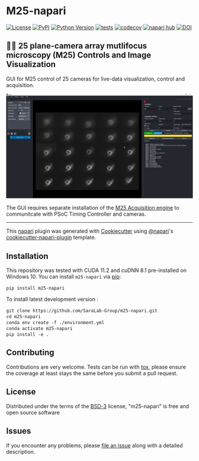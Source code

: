 # M25-napari

[![License](https://img.shields.io/pypi/l/m25-napari.svg?color=green)](https://github.com/SaraLab-Group/m25-napari/blob/main/LICENSE.md)
[![PyPI](https://img.shields.io/pypi/v/m25-napari.svg?color=green)](https://pypi.org/project/m25-napari)
[![Python Version](https://img.shields.io/pypi/pyversions/m25-napari.svg?color=green)](https://python.org)
[![tests](https://github.com/SaraLab-Group/m25-napari/workflows/tests/badge.svg)](https://github.com/SaraLab-Group/m25-napari/actions)
[![codecov](https://codecov.io/gh/SaraLab-Group/m25-napari/branch/main/graph/badge.svg)](https://codecov.io/gh/SaraLab-Group/m25-napari)
[![napari hub](https://img.shields.io/endpoint?url=https://api.napari-hub.org/shields/m25-napari)](https://napari-hub.org/plugins/m25-napari)
[![DOI](https://zenodo.org/badge/443224520.svg)](https://zenodo.org/badge/latestdoi/443224520)

## 🦠🔬 25 plane-camera array mutlifocus microscopy (M25) Controls and Image Visualization 
GUI for M25 control of 25 cameras for live-data visualization, control and acquisition. 

![m25-napari plugin and napari viewer with Celegans data](https://github.com/SaraLab-Group/m25-napari/blob/main/docs/image/m25-napari-plugin.png)

The GUI requires separate installation of the [M25 Acquisition engine](https://github.com/SaraLab-Group/M25_Acqusition_Engine) to communitcate with PSoC Timing Controller and cameras.

----------------------------------

This [napari] plugin was generated with [Cookiecutter] using [@napari]'s [cookiecutter-napari-plugin] template.

<!--
Don't miss the full getting started guide to set up your new package:
https://github.com/napari/cookiecutter-napari-plugin#getting-started

and review the napari docs for plugin developers:
https://napari.org/plugins/stable/index.html
-->

## Installation
This repository was tested with CUDA 11.2 and cuDNN 8.1 pre-installed on Windows 10. 
You can install `m25-napari` via [pip]:

    pip install m25-napari

To install latest development version :

    git clone https://github.com/SaraLab-Group/m25-napari.git
    cd m25-napari
    conda env create -f ./environment.yml
    conda activate m25-napari
    pip install -e .
    


## Contributing

Contributions are very welcome. Tests can be run with [tox], please ensure
the coverage at least stays the same before you submit a pull request.

## License

Distributed under the terms of the [BSD-3] license,
"m25-napari" is free and open source software

## Issues

If you encounter any problems, please [file an issue] along with a detailed description.

[napari]: https://github.com/napari/napari
[Cookiecutter]: https://github.com/audreyr/cookiecutter
[@napari]: https://github.com/napari
[MIT]: http://opensource.org/licenses/MIT
[BSD-3]: http://opensource.org/licenses/BSD-3-Clause
[GNU GPL v3.0]: http://www.gnu.org/licenses/gpl-3.0.txt
[GNU LGPL v3.0]: http://www.gnu.org/licenses/lgpl-3.0.txt
[Apache Software License 2.0]: http://www.apache.org/licenses/LICENSE-2.0
[Mozilla Public License 2.0]: https://www.mozilla.org/media/MPL/2.0/index.txt
[cookiecutter-napari-plugin]: https://github.com/napari/cookiecutter-napari-plugin

[file an issue]: https://github.com/SaraLab-Group/m25-napari/issues

[napari]: https://github.com/napari/napari
[tox]: https://tox.readthedocs.io/en/latest/
[pip]: https://pypi.org/project/pip/
[PyPI]: https://pypi.org/
